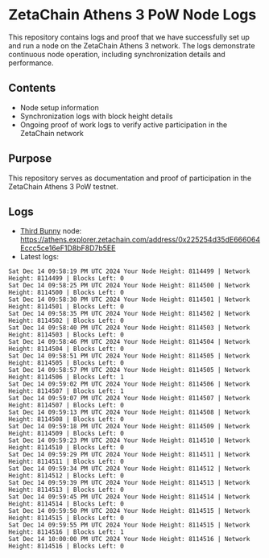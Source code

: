 # ZetaChain Athens 3 PoW Node Logs
This repository contains logs and proof that we have successfully set up and run a node on the ZetaChain Athens 3 network. The logs demonstrate continuous node operation, including synchronization details and performance.

## Contents
- Node setup information
- Synchronization logs with block height details
- Ongoing proof of work logs to verify active participation in the ZetaChain network

## Purpose
This repository serves as documentation and proof of participation in the ZetaChain Athens 3 PoW testnet.

## Logs

- [Third Bunny](https://thirdbunny.xyz/) node: https://athens.explorer.zetachain.com/address/0x225254d35dE666064Eccc5ce16eF1D8bF8D7b5EE
- Latest logs:
```
Sat Dec 14 09:58:19 PM UTC 2024 Your Node Height: 8114499 | Network Height: 8114499 | Blocks Left: 0
Sat Dec 14 09:58:25 PM UTC 2024 Your Node Height: 8114500 | Network Height: 8114500 | Blocks Left: 0
Sat Dec 14 09:58:30 PM UTC 2024 Your Node Height: 8114501 | Network Height: 8114501 | Blocks Left: 0
Sat Dec 14 09:58:35 PM UTC 2024 Your Node Height: 8114502 | Network Height: 8114502 | Blocks Left: 0
Sat Dec 14 09:58:40 PM UTC 2024 Your Node Height: 8114503 | Network Height: 8114503 | Blocks Left: 0
Sat Dec 14 09:58:46 PM UTC 2024 Your Node Height: 8114504 | Network Height: 8114504 | Blocks Left: 0
Sat Dec 14 09:58:51 PM UTC 2024 Your Node Height: 8114505 | Network Height: 8114505 | Blocks Left: 0
Sat Dec 14 09:58:57 PM UTC 2024 Your Node Height: 8114505 | Network Height: 8114506 | Blocks Left: 1
Sat Dec 14 09:59:02 PM UTC 2024 Your Node Height: 8114506 | Network Height: 8114507 | Blocks Left: 1
Sat Dec 14 09:59:07 PM UTC 2024 Your Node Height: 8114507 | Network Height: 8114507 | Blocks Left: 0
Sat Dec 14 09:59:13 PM UTC 2024 Your Node Height: 8114508 | Network Height: 8114508 | Blocks Left: 0
Sat Dec 14 09:59:18 PM UTC 2024 Your Node Height: 8114509 | Network Height: 8114509 | Blocks Left: 0
Sat Dec 14 09:59:23 PM UTC 2024 Your Node Height: 8114510 | Network Height: 8114510 | Blocks Left: 0
Sat Dec 14 09:59:29 PM UTC 2024 Your Node Height: 8114511 | Network Height: 8114511 | Blocks Left: 0
Sat Dec 14 09:59:34 PM UTC 2024 Your Node Height: 8114512 | Network Height: 8114512 | Blocks Left: 0
Sat Dec 14 09:59:39 PM UTC 2024 Your Node Height: 8114513 | Network Height: 8114513 | Blocks Left: 0
Sat Dec 14 09:59:45 PM UTC 2024 Your Node Height: 8114514 | Network Height: 8114514 | Blocks Left: 0
Sat Dec 14 09:59:50 PM UTC 2024 Your Node Height: 8114515 | Network Height: 8114515 | Blocks Left: 0
Sat Dec 14 09:59:55 PM UTC 2024 Your Node Height: 8114515 | Network Height: 8114516 | Blocks Left: 1
Sat Dec 14 10:00:00 PM UTC 2024 Your Node Height: 8114516 | Network Height: 8114516 | Blocks Left: 0
```
